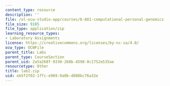 ```yaml
---
content_type: resource
description: ''
file: /ol-ocw-studio-app/courses/6-881-computational-personal-genomics-making-sense-of-complete-genomes-spring-2016/eb5f2f021ffce9699a0bd888bc76a32e_lab2.zip
file_size: 9185
file_type: application/zip
learning_resource_types:
- Laboratory Assignments
license: https://creativecommons.org/licenses/by-nc-sa/4.0/
ocw_type: OCWFile
parent_title: Labs
parent_type: CourseSection
parent_uid: 2a5a268f-9330-260b-4598-0c1752e535ae
resourcetype: Other
title: lab2.zip
uid: eb5f2f02-1ffc-e969-9a0b-d888bc76a32e
---
```

